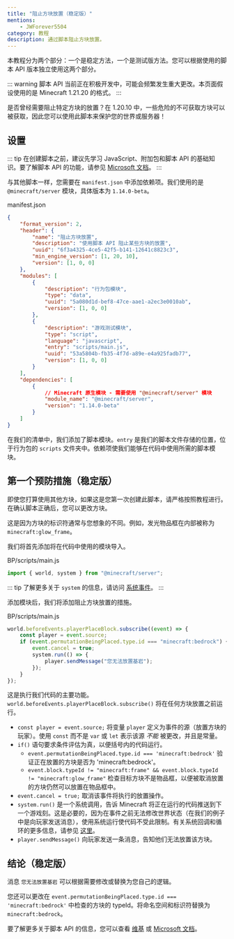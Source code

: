 ```yaml
---
title: "阻止方块放置（稳定版）"
mentions:
    - JWForever5504
category: 教程
description: 通过脚本阻止方块放置。
---
```


本教程分为两个部分：一个是稳定方法，一个是测试版方法。您可以根据使用的脚本 API 版本独立使用这两个部分。

::: warning
脚本 API 当前正在积极开发中，可能会频繁发生重大更改。本页面假设使用的是 Minecraft 1.21.20 的格式。
:::

是否曾经需要阻止特定方块的放置？在 1.20.10 中，一些危险的不可获取方块可以被获取，因此您可以使用此脚本来保护您的世界或服务器！

## 设置

::: tip
在创建脚本之前，建议先学习 JavaScript、附加包和脚本 API 的基础知识。要了解脚本 API 的功能，请参见 [Microsoft 文档](https://learn.microsoft.com/en-us/minecraft/creator/scriptapi/)。
:::

与其他脚本一样，您需要在 `manifest.json` 中添加依赖项。我们使用的是 `@minecraft/server` 模块，具体版本为 `1.14.0-beta`。

<CodeHeader>manifest.json</CodeHeader>

```json
{
    "format_version": 2,
    "header": {
        "name": "阻止方块放置",
        "description": "使用脚本 API 阻止某些方块的放置",
        "uuid": "6f3a4325-4ce5-42f5-b141-12641c8823c3",
        "min_engine_version": [1, 20, 10],
        "version": [1, 0, 0]
    },
    "modules": [
        {
            "description": "行为包模块",
            "type": "data",
            "uuid": "5a080d1d-bef8-47ce-aae1-a2ec3e0010ab",
            "version": [1, 0, 0]
        },
        {
            "description": "游戏测试模块",
            "type": "script",
            "language": "javascript",
            "entry": "scripts/main.js",
            "uuid": "53a5804b-fb35-4f7d-a89e-e4a925fadb77",
            "version": [1, 0, 0]
        }
    ],
    "dependencies": [
        {
            // Minecraft 原生模块 - 需要使用 "@minecraft/server" 模块
            "module_name": "@minecraft/server",
            "version": "1.14.0-beta"
        }
    ]
}
```

在我们的清单中，我们添加了脚本模块。`entry` 是我们的脚本文件存储的位置，位于行为包的 `scripts` 文件夹中。依赖项使我们能够在代码中使用所需的脚本模块。

<FolderView
	:paths="[
		'BP/manifest.json',
		'BP/pack_icon.png',
        'BP/scripts/main.js'
	]"
/>

## 第一个预防措施（稳定版）

即使您打算使用其他方块，如果这是您第一次创建此脚本，请严格按照教程进行。在确认脚本正确后，您可以更改方块。

这是因为方块的标识符通常与您想象的不同。例如，发光物品框在内部被称为 `minecraft:glow_frame`。

我们将首先添加将在代码中使用的模块导入。

<CodeHeader>BP/scripts/main.js</CodeHeader>

```js
import { world, system } from "@minecraft/server";
```

::: tip
了解更多关于 `system` 的信息，请访问 [系统事件](/scripting/script-server#events)。
:::

添加模块后，我们将添加阻止方块放置的措施。

<CodeHeader>BP/scripts/main.js</CodeHeader>

```js
world.beforeEvents.playerPlaceBlock.subscribe((event) => {
    const player = event.source;
    if (event.permutationBeingPlaced.type.id === "minecraft:bedrock") {
        event.cancel = true;
        system.run(() => {
            player.sendMessage("您无法放置基岩");
        });
    }
});
```

这是执行我们代码的主要功能。`world.beforeEvents.playerPlaceBlock.subscribe()` 将在任何方块放置之前运行。

-   `const player = event.source;` 将变量 `player` 定义为事件的源（放置方块的玩家）。使用 `const` 而不是 `var` 或 `let` 表示该源 _不能_ 被更改，并且是常量。
-   `if()` 语句要求条件评估为真，以便括号内的代码运行。
    -   `event.permutationBeingPlaced.type.id === 'minecraft:bedrock'` 验证正在放置的方块是否为 'minecraft:bedrock'。
    -   `event.block.typeId != "minecraft:frame" && event.block.typeId != "minecraft:glow_frame"` 检查目标方块不是物品框，以便被取消放置的方块仍然可以放置在物品框中。
-   `event.cancel = true;` 取消该事件将执行的放置操作。
-   `system.run()` 是一个系统调用，告诉 Minecraft 将正在运行的代码推送到下一个游戏刻。这是必要的，因为在事件之前无法修改世界状态（在我们的例子中是向玩家发送消息），使用系统运行使代码不受此限制。有关系统回调和循环的更多信息，请参见 [这里](https://learn.microsoft.com/en-us/minecraft/creator/documents/systemrunguide)。
-   `player.sendMessage()` 向玩家发送一条消息，告知他们无法放置该方块。

## 结论（稳定版）

消息 `您无法放置基岩` 可以根据需要修改或替换为您自己的逻辑。

您还可以更改在 `event.permutationBeingPlaced.type.id === 'minecraft:bedrock'` 中检查的方块的 typeId。将命名空间和标识符替换为 `minecraft:bedrock`。

要了解更多关于脚本 API 的信息，您可以查看 [维基](/scripting/starting-scripts) 或 [Microsoft 文档](https://learn.microsoft.com/en-us/minecraft/creator/documents/scriptdevelopertools)。